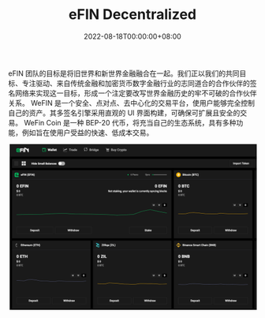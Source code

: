 ﻿---
title: "eFIN Decentralized"
description: "eFIN 是一个安全、去中心化、点对点、非托管的数字平台，具有 eFIN DEX 和 Nimiq 的 SuperSimpleSwap 法定开/关坡道。"
date: 2022-08-18T00:00:00+08:00
lastmod: 2022-08-18T00:00:00+08:00
draft: false
authors: ["boogArno"]
featuredImage: "efin-decentralized.png"
tags: ["DeFi","eFIN Decentralized"]
categories: ["nfts"]
nfts: ["DeFi"]
blockchain: "BSC"
website: "https://www.efin.com"
twitter: "https://twitter.com/efinexchange"
discord: "https://discord.gg/be892nfaeG"
telegram: "https://t.me/eFINsocial"
github: "https://github.com/EFIN-DEX"
youtube: ""
twitch: ""
facebook: ""
instagram: "https://instagram.com/efin_decentralized"
reddit: "https://www.reddit.com/r/eFINDecentralized/comments/ner4zj/refindecentralized_lounge"
medium: ""
steam: ""
gitbook: ""
googleplay: ""
appstore: ""
status: "Live"
weight: 
lightgallery: true
toc: true
pinned: false
recommend: false
recommend1: false
---
eFIN 团队的目标是将旧世界和新世界金融融合在一起。我们正以我们的共同目标、专注驱动、来自传统金融和加密货币数字金融行业的志同道合的合作伙伴的签名网络来实现这一目标，形成一个注定要改写世界金融历史的牢不可破的合作伙伴关系。
WeFIN 是一个安全、点对点、去中心化的交易平台，使用户能够完全控制自己的资产。其多签名引擎采用直观的 UI 界面构建，可确保可扩展且安全的交易。
WeFin Coin 是一种 BEP-20 代币，将充当自己的生态系统，具有多种功能，例如旨在使用户受益的快速、低成本交易。

![efindecentralized-dapp-defi-bsc-image1_a349fc81e60cd11b660ddea032b1d79e](efindecentralized-dapp-defi-bsc-image1_a349fc81e60cd11b660ddea032b1d79e.png)